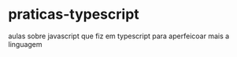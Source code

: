 # praticas-typescript
aulas sobre javascript que fiz em typescript para aperfeicoar mais a linguagem
